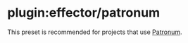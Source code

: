# plugin:effector/patronum

This preset is recommended for projects that use [Patronum](https://patronum.effector.dev/).

<!--@include: ./__patronum.md-->
